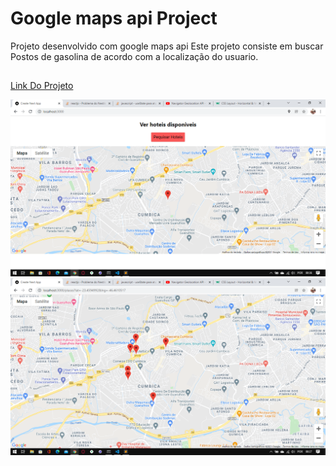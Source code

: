 <h1>Google maps api Project</h1>
Projeto desenvolvido com google maps api
Este projeto consiste em buscar Postos de gasolina de acordo com a localização do usuario.

##

<a href="https://gas-station-smoky.vercel.app/">Link Do Projeto</a>


<img src="./prints/img-1.png"  />
<img src="./prints/img-2.png" href="https://gas-station-smoky.vercel.app/" />

